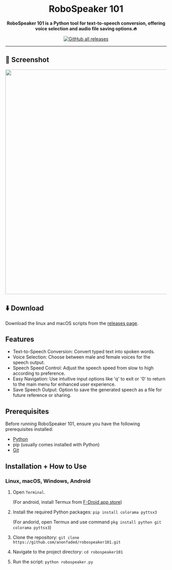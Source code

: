 <div align="center">

# RoboSpeaker 101

**RoboSpeaker 101 is a Python tool for text-to-speech conversion, offering voice selection and audio file saving options.🔥**

[![GitHub all releases](https://img.shields.io/github/downloads/anonfaded/robospeaker101/total?label=Downloads&logo=github)](https://github.com/anonfaded/robospeaker101/releases/)

</div>

---

## 📱 Screenshot

<div align="center">
<img src="/img/1.jpg" style="width: 700px; height: auto;" >
</div>

## ⬇️ Download

Download the linux and macOS scripts from the [releases page](https://github.com/anonfaded/robospeaker101/releases/tag/v1.0).


## Features

- Text-to-Speech Conversion: Convert typed text into spoken words.
- Voice Selection: Choose between male and female voices for the speech output.
- Speech Speed Control: Adjust the speech speed from slow to high according to preference.
- Easy Navigation: Use intuitive input options like 'q' to exit or '0' to return to the main menu for enhanced user experience.
- Save Speech Output: Option to save the generated speech as a file for future reference or sharing.


## Prerequisites

Before running RoboSpeaker 101, ensure you have the following prerequisites installed:

- [Python](https://www.python.org/downloads/)
- pip (usually comes installed with Python)
- [Git](https://git-scm.com/downloads)

## Installation + How to Use

### Linux, macOS, Windows, Android

1. Open `Terminal`.

    (For android, install Termux from [F-Droid app store](https://f-droid.org/F-Droid.apk))

2. Install the required Python packages: `pip install colorama pyttsx3`

    (For andorid, open Termux and use command `pkg install python git colorama pyttsx3`)

3. Clone the repository: `git clone https://github.com/anonfaded/robospeaker101.git`
4. Navigate to the project directory: `cd robospeaker101`

5. Run the script: `python robospeaker.py`
